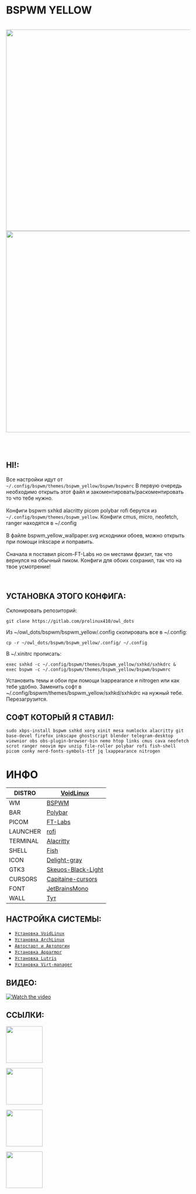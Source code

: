 # BSPWM YELLOW  
<br />
  
<div align="center">
<img src="https://sun9-33.userapi.com/impg/1HBl4mvMeN11ccmxQfPiqC0hzFk7pFd7S_G0Kw/g4gT-dXWkzM.jpg?size=1920x1080&quality=95&sign=99b6705e832932df7d7984d008167715&type=album" width="550">

<br />

<img src="https://sun9-77.userapi.com/impg/_q0hsIRbOOp6PBsYNTENKaFnwxtdRu6llTPOQQ/YiLG_Gs3xec.jpg?size=1920x1080&quality=95&sign=07017a06daa6796603f3114688da2a7c&type=album" width="550">
</div>  

<br /><br />

## HI!:

Все настройки идут от `~/.config/bspwm/themes/bspwm_yellow/bspwm/bspwmrc` В первую очередь необходимо открыть этот файл и закоментировать/раскоментировать то что тебе нужно.  
<br />
Конфиги bspwm sxhkd alacritty picom polybar rofi берутся из `~/.config/bspwm/themes/bspwm_yellow`. Конфиги cmus, micro, neofetch, ranger находятся в ~/.config  
<br />
В файле bspwm_yellow_wallpaper.svg исходники обоев, можно открыть при помощи inkscape и поправить.  
<br />
Сначала я поставил picom-FT-Labs но он местами фризит, так что вернулся на обычный пиком. Конфиги для обоих сохранил, так что на твое усмотрение!

<br />

## УСТАНОВКА ЭТОГО КОНФИГА:
  
Склонировать репозиторий:  
```
git clone https://gitlab.com/prolinux410/owl_dots
```
  
Из ~/owl_dots/bspwm/bspwm_yellow/.config скопировать все в ~/.config:  
```
cp -r ~/owl_dots/bspwm/bspwm_yellow/.config/ ~/.config
```
  
В ~/.xinitrc прописать:  
```
exec sxhkd -c ~/.config/bspwm/themes/bspwm_yellow/sxhkd/sxhkdrc &  
exec bspwm -c ~/.config/bspwm/themes/bspwm_yellow/bspwm/bspwmrc
```
  
Установить темы и обои при помощи lxappearance и nitrogen или как тебе удобно. Заменить софт в ~/.config/bspwm/themes/bspwm_yellow/sxhkd/sxhkdrc на нужный тебе. Перезагрузится.  

## СОФТ КОТОРЫЙ Я СТАВИЛ:
  
```
sudo xbps-install bspwm sxhkd xorg xinit mesa numlockx alacritty git base-devel firefox inkscape ghostscript blender telegram-desktop viewnior obs obs-plugin-browser-bin nemo htop links cmus cava neofetch scrot ranger neovim mpv unzip file-roller polybar rofi fish-shell picom conky nerd-fonts-symbols-ttf jq lxappearance nitrogen
```

# ИНФО

|DISTRO|[VoidLinux](https://voidlinux.org)|
| ------ | ------ |
|WM|[BSPWM](https://github.com/baskerville/bspwm)|
|BAR|[Polybar](https://github.com/polybar/polybar)|
|PICOM|[FT-Labs](https://github.com/FT-Labs/picom)|
|LAUNCHER|[rofi](https://github.com/davatorium/rofi)|
|TERMINAL|[Alacritty](https://github.com/alacritty/alacritty)|
|SHELL|[Fish](https://fishshell.com/)|
|ICON|[Delight-gray](https://www.pling.com/p/1532276)|
|GTK3|[Skeuos-Black-Light](https://github.com/daniruiz/skeuos-gtk/tree/master/themes/Skeuos-Black-Light)|
|CURSORS|[Capitaine-cursors](https://github.com/keeferrourke/capitaine-cursors)|
|FONT|[JetBrainsMono](https://www.jetbrains.com/lp/mono/)|
|WALL|[Тут](https://sun9-69.userapi.com/impg/EVQoeIxRyFHdZNKtQSZbGu-0ZmdaiZ_9z_1HVA/gUEFjEpVxlM.jpg?size=1920x1080&quality=95&sign=460da962d6f836338ae7beaa54fff333&type=album)|  

## НАСТРОЙКА СИСТЕМЫ:
  
- [```Установка VoidLinux```](https://gitlab.com/prolinux410/owl_dots/-/wikis/VoidLinux-uefi-install)  
- [```Установка ArchLinux```](https://gitlab.com/prolinux410/owl_dots/-/wikis/ArchLinux-uefi-install)  
- [```Автостарт и Автологин```](https://gitlab.com/prolinux410/owl_dots/-/wikis/Autostart_wm)  
- [```Установка Apparmor```](https://gitlab.com/prolinux410/owl_dots/-/wikis/Apparmor)  
- [```Установка Lutris```](https://gitlab.com/prolinux410/owl_dots/-/wikis/Lutris)  
- [```Установка Virt-manager```](https://gitlab.com/prolinux410/owl_dots/-/wikis/Virt-Manager)  

## ВИДЕО:  
[![Watch the video](https://gitlab.com/prolinux410/owl_dots/-/raw/main/.img/bspwm_yellow.jpg?ref_type=heads)](https://www.youtube.com/watch?v=y0BGOkzPcYA)  

## ССЫЛКИ:  
[<img src="https://gitlab.com/prolinux410/owl_dots/-/raw/main/.img/git_youtube.png?ref_type=heads" width="100">](https://www.youtube.com/@prolinux2753)

[<img src="https://gitlab.com/prolinux410/owl_dots/-/raw/main/.img/git_tg.png?ref_type=heads" width="100">](https://t.me/prolinux_tg)

[<img src="https://gitlab.com/prolinux410/owl_dots/-/raw/main/.img/git_unsplash.png?ref_type=heads" width="100">](https://unsplash.com/@owl410/collections)  


[<img src="https://gitlab.com/prolinux410/owl_dots/-/raw/main/.img/git_coffee.png?ref_type=heads" width="100">](https://www.donationalerts.com/r/prolinux)

